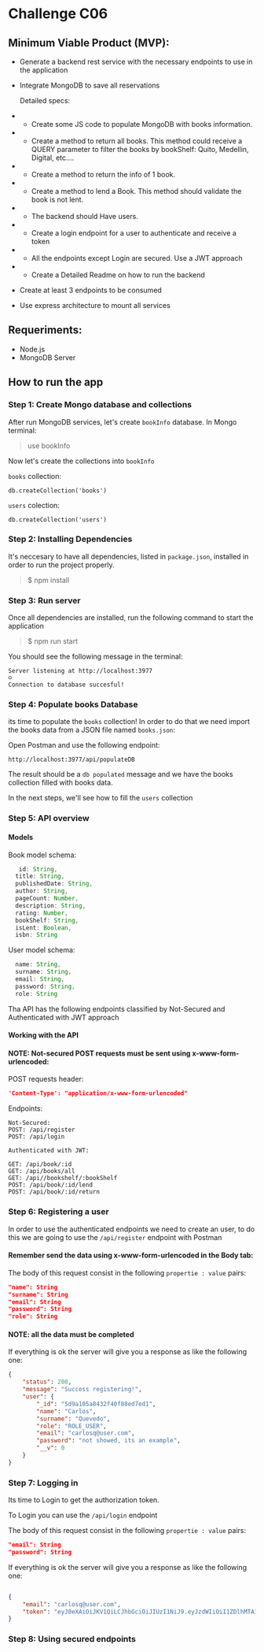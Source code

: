 
# Challenge C06 

## Minimum Viable Product (MVP): 

- Generate a backend rest service with the necessary endpoints to use in the application
- Integrate MongoDB to save all reservations

  Detailed specs:
- - Create some JS code to populate MongoDB with books information.
- - Create a method to return all books. This method could receive a QUERY parameter to filter the books by               bookShelf: Quito, Medellin, Digital, etc….
- - Create a method to return the info of 1 book.
- - Create a method to lend a Book. This method should validate the book is not lent.
- - The backend should Have users.
- - Create a login endpoint for a user to authenticate and receive a token
- - All the endpoints except Login are secured. Use a JWT approach
- - Create a Detailed Readme on how to run the backend

- Create at least 3 endpoints to be consumed
- Use express architecture to mount all services

## Requeriments:

* Node.js
* MongoDB Server

## How to run the app

### Step 1: Create Mongo database and collections 

After run MongoDB services, let's create `bookInfo` database. In Mongo terminal: 

> use bookInfo

Now let's create the collections into `bookInfo`

`books` collection:
 ```
 db.createCollection('books')
```
`users` colection:
```
db.createCollection('users')
```

### Step 2: Installing Dependencies 

It's neccesary to have all dependencies, listed in `package.json`, installed in order to run the project properly.

> $ npm install


### Step 3: Run server

Once all dependencies are installed, run the following command to start the application

> $ npm run start

You should see the following message in the terminal: 

```
Server listening at http://localhost:3977
☺
Connection to database succesful!
```
### Step 4: Populate books Database

its time to populate the `books` collection! In order to do that we need import the books data from a JSON file named `books.json`:

 Open Postman and use the following endpoint: 

```
http://localhost:3977/api/populateDB
```

The result should be a `db populated` message and we have the books collection filled with books data. 

In the next steps, we'll see how to fill the `users` collection



### Step 5: API overview

#### Models

Book model schema:

```JavaScript Code
   id: String,
  title: String,
  publishedDate: String,
  author: String,
  pageCount: Number,
  description: String,
  rating: Number,
  bookShelf: String,
  isLent: Boolean,
  isbn: String
```

User model schema: 
```JavaScript Code
  name: String,
  surname: String,
  email: String,
  password: String,
  role: String
```
Tha API has the following endpoints classified by Not-Secured and Authenticated with JWT approach

#### Working with the API

#### NOTE: Not-secured POST requests must be sent using x-www-form-urlencoded:  

POST requests header: 
```JSON
'Content-Type': "application/x-www-form-urlencoded"
```

Endpoints: 

```
Not-Secured:
POST: /api/register
POST: /api/login

Authenticated with JWT:

GET: /api/book/:id
GET: /api/books/all
GET: /api//bookshelf/:bookShelf
POST: /api/book/:id/lend
POST: /api/book/:id/return
```

### Step 6: Registering a user


In order to use the authenticated endpoints we need to create an user, to do this we are going to use the `/api/register` endpoint with Postman 

#### Remember send the data using x-www-form-urlencoded in the Body tab: 

The body of this request consist in the following `propertie : value` pairs: 

```JSON
"name": String
"surname": String
"email": String
"password": String
"role": String
```

#### NOTE: all the data must be completed

If everything is ok the server will give you a response as like the following one:

```JSON
{
    "status": 200,
    "message": "Success registering!",
    "user": {
        "_id": "5d9a105a8432f40f88ed7ed1",
        "name": "Carlos",
        "surname": "Quevedo",
        "role": "ROLE_USER",
        "email": "carlosq@user.com",
        "password": "not showed, its an example",
        "__v": 0
    }
}
```

### Step 7: Logging in

Its time to Login to get the authorization token. 

To Login you can use the `/api/login` endpoint

The body of this request consist in the following `propertie : value` pairs: 

```JSON
"email": String
"password": String
```

If everything is ok the server will give you a response as like the following one:

```JSON

{
    "email": "carlosq@user.com",
    "token": "eyJ0eXAiOiJKV1QiLCJhbGciOiJIUzI1NiJ9.eyJzdWIiOiI1ZDlhMTA1YTg0MzJmNDBmODhlZDdlZDEiLCJuYW1lIjoiQ2FybG9zIiwic3VybmFtZSI6IlF1ZXZlZG8iLCJlbWFpbCI6ImNhcmxvc3FAdXNlci5jb20iLCJyb2xlIjoiUk9MRV9VU0VSIiwiaWF0IjoxNTcwMzc5MjgzfQ.V-Dl44qZ_glTYQoesdHqKVV6HdQ0JLS1FUhQ2GL06RM"
}
```
### Step 8: Using secured endpoints



